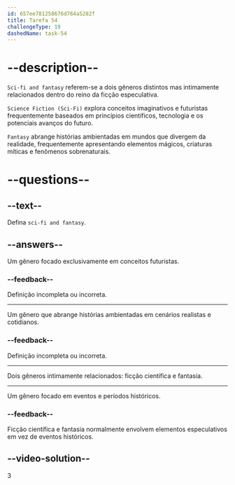 ```yaml
---
id: 657ee781258676d764a5282f
title: Tarefa 54
challengeType: 19
dashedName: task-54
---
```


# --description--

`Sci-fi and fantasy` referem-se a dois gêneros distintos mas intimamente relacionados dentro do reino da ficção especulativa.

`Science Fiction (Sci-Fi)` explora conceitos imaginativos e futuristas frequentemente baseados em princípios científicos, tecnologia e os potenciais avanços do futuro. 

`Fantasy` abrange histórias ambientadas em mundos que divergem da realidade, frequentemente apresentando elementos mágicos, criaturas míticas e fenômenos sobrenaturais. 

# --questions--

## --text--

Defina `sci-fi and fantasy`.

## --answers--

Um gênero focado exclusivamente em conceitos futuristas.

### --feedback--

Definição incompleta ou incorreta.

---

Um gênero que abrange histórias ambientadas em cenários realistas e cotidianos.

### --feedback--

Definição incompleta ou incorreta.

---

Dois gêneros intimamente relacionados: ficção científica e fantasia.

---

Um gênero focado em eventos e períodos históricos.

### --feedback--

Ficção científica e fantasia normalmente envolvem elementos especulativos em vez de eventos históricos.

## --video-solution--

3
